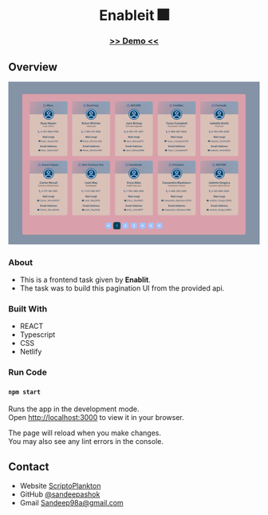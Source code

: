 <!-- Please update value in the {}  -->
<h1 align="center">Enableit 🎆</h1>

<div align="center">
  <h3>
    <a href="https://enablit-pagination-ui.netlify.app/" target="_blank">
     >> Demo <<
    </a>   
  </h3>
</div>

<!-- OVERVIEW -->

## Overview

![screenshot](capture.png)

### About

- This is a frontend task given by **Enablit**.
- The task was to build this pagination UI from the provided api.

### Built With

<!-- This section should list any major frameworks that you built your project using. Here are a few examples.-->

- REACT
- Typescript
- CSS
- Netlify

### Run Code

#### `npm start`

Runs the app in the development mode.\
Open [http://localhost:3000](http://localhost:3000) to view it in your browser.

The page will reload when you make changes.\
You may also see any lint errors in the console.

## Contact

- Website [ScriptoPlankton](https://sandeep.netlify.app/)
- GitHub [@sandeepashok](https://github.com/sandeepashok)
- Gmail [Sandeep98a@gmail.com](sandeep98a@gmail.com)
